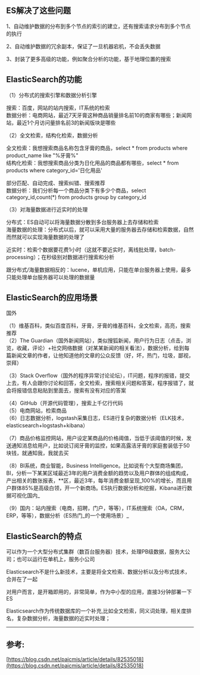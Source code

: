 ## **ES解决了这些问题**

1、自动维护数据的分布到多个节点的索引的建立，还有搜索请求分布到多个节点的执行

2、自动维护数据的冗余副本，保证了一旦机器宕机，不会丢失数据

3、封装了更多高级的功能，例如聚合分析的功能，基于地理位置的搜索

## ElasticSearch的功能

（1）分布式的搜索引擎和数据分析引擎

搜索：百度，网站的站内搜索，IT系统的检索  
数据分析：电商网站，最近7天牙膏这种商品销量排名前10的商家有哪些；新闻网站，最近1个月访问量排名前3的新闻版块是哪些

（2）全文检索，结构化检索，数据分析

全文检索：我想搜索商品名称包含牙膏的商品，select \* from products where product\_name like "%牙膏%"  
结构化检索：我想搜索商品分类为日化用品的商品都有哪些，select \* from products where category\_id='日化用品'

部分匹配、自动完成、搜索纠错、搜索推荐  
数据分析：我们分析每一个商品分类下有多少个商品，select category\_id,count\(\*\) from products group by category\_id

（3）对海量数据进行近实时的处理

分布式：ES自动可以将海量数据分散到多台服务器上去存储和检索  
海量数据的处理：分布式以后，就可以采用大量的服务器去存储和检索数据，自然而然就可以实现海量数据的处理了

近实时：检索个数据要花费1小时（这就不要近实时，离线批处理，batch-processing）；在秒级别对数据进行搜索和分析

跟分布式/海量数据相反的：lucene，单机应用，只能在单台服务器上使用，最多只能处理单台服务器可以处理的数据量

## ElasticSearch的应用场景

国外

（1）维基百科，类似百度百科，牙膏，牙膏的维基百科，全文检索，高亮，搜索推荐  
（2）The Guardian（国外新闻网站），类似搜狐新闻，用户行为日志（点击，浏览，收藏，评论）+社交网络数据（对某某新闻的相关看法），数据分析，给到每篇新闻文章的作者，让他知道他的文章的公众反馈（好，坏，热门，垃圾，鄙视，崇拜）

（3）Stack Overflow（国外的程序异常讨论论坛），IT问题，程序的报错，提交上去，有人会跟你讨论和回答，全文检索，搜索相关问题和答案，程序报错了，就会将报错信息粘贴到里面去，搜索有没有对应的答案

（4）GitHub（开源代码管理），搜索上千亿行代码  
（5）电商网站，检索商品  
（6）日志数据分析，logstash采集日志，ES进行复杂的数据分析（ELK技术，elasticsearch+logstash+kibana）

（7）商品价格监控网站，用户设定某商品的价格阈值，当低于该阈值的时候，发送通知消息给用户，比如说订阅牙膏的监控，如果高露洁牙膏的家庭套装低于50块钱，就通知我，我就去买

（8）BI系统，商业智能，Business Intelligence。比如说有个大型商场集团，BI，分析一下某某区域最近3年的用户消费金额的趋势以及用户群体的组成构成，产出相关的数张报表，\*\*区，最近3年，每年消费金额呈现_100%的增长，而且用户群体85%是高级白领，开一个新商场。ES执行数据分析和挖掘，Kibana进行数据可视化国内_

（9）国内：站内搜索（电商，招聘，门户，等等），IT系统搜索（OA，CRM，ERP，等等），数据分析（ES热门_的一个使用场景）_

## ElasticSearch的特点

可以作为一个大型分布式集群（数百台服务器）技术，处理PB级数据，服务大公司；也可以运行在单机上，服务小公司

Elasticsearch不是什么新技术，主要是将全文检索、数据分析以及分布式技术，合并在了一起

对用户而言，是开箱即用的，非常简单，作为中小型的应用，直接3分钟部署一下ES

Elasticsearch作为传统数据库的一个补充,比如全文检索，同义词处理，相关度排名，复杂数据分析，海量数据的近实时处理；

---

## 参考:

[https://blog.csdn.net/paicmis/article/details/82535018](https://blog.csdn.net/paicmis/article/details/82535018)

